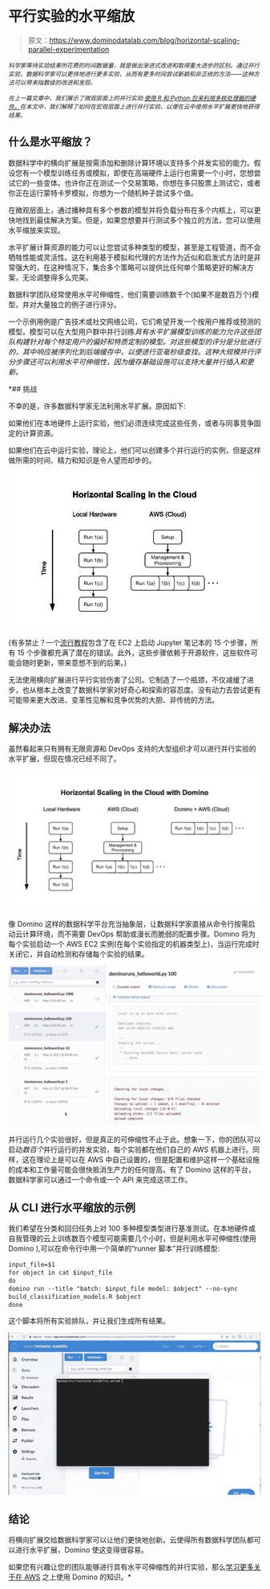 # 平行实验的水平缩放

> 原文：<https://www.dominodatalab.com/blog/horizontal-scaling-parallel-experimentation>

<small>*科学家等待实验结果所花费的时间数据量，就是做出渐进式改进和取得重大进步的区别。通过并行实验，数据科学家可以更快地进行更多实验，从而有更多时间尝试新颖和非正统的方法——这种方法可以带来指数级的改进和发现。*</small>

<small></small>

*<small>在上一篇文章中，我们展示了微观层面上的并行实验:[使用 R 和 Python 包来利用多核处理器的硬件。](https://www.dominodatalab.com/blog/multicore-data-science-r-python)在本文中，我们解释了如何在宏观层面上进行并行实验，以便在云中使用水平扩展更快地获得结果。</small>*

## 什么是水平缩放？

数据科学中的横向扩展是按需添加和删除计算环境以支持多个并发实验的能力。假设您有一个模型训练任务或模拟，即使在高端硬件上运行也需要一个小时，您想尝试它的一些变体。也许你正在测试一个交易策略，你想在多只股票上测试它，或者你正在运行蒙特卡罗模拟，你想为一个随机种子尝试多个值。

在微观层面上，通过播种具有多个参数的模型并将负载分布在多个内核上，可以更快地找到最佳解决方案。但是，如果您想要并行测试多个独立的方法，您可以使用水平缩放来实现。

水平扩展计算资源的能力可以让您尝试多种类型的模型，甚至是工程管道，而不会牺牲性能或灵活性。这在利用基于模拟和代理的方法作为近似和启发式方法时是非常强大的，在这种情况下，集合多个策略可以提供比任何单个策略更好的解决方案，无论调整得多么完美。

数据科学团队经常使用水平可伸缩性，他们需要训练数千个(如果不是数百万个)模型，并对大量独立的例子进行评分。

一个示例用例是广告技术或社交网络公司，它们希望开发一个按用户推荐或预测的模型。模型可以在大型用户群中并行训练*具有水平扩展模型训练的能力允许这些团队构建针对每个特定用户的偏好和特质定制的模型。对这些模型的评分是分批进行的，其中响应被序列化到后端缓存中，以便进行亚毫秒级查找。这种大规模并行评分步骤还可以利用水平可伸缩性，因为缓存基础设施可以支持大量并行插入和更新。*

 *## 挑战

不幸的是，许多数据科学家无法利用水平扩展。原因如下:

如果他们在本地硬件上运行实验，他们必须连续完成这些任务，或者与同事竞争固定的计算资源。

如果他们在云中运行实验，理论上，他们可以创建多个并行运行的实例，但是这样做所需的时间、精力和知识是令人望而却步的。

![Horizontal Scaling in the Cloud](img/62d41dbdf8689aa6e5778a340dc64e4c.png)

(有多禁止？一个[流行教程](https://medium.com/@josemarcialportilla/getting-spark-python-and-jupyter-notebook-running-on-amazon-ec2-dec599e1c297)包含了在 EC2 上启动 Jupyter 笔记本的 15 个步骤，所有 15 个步骤都充满了潜在的错误。此外，这些步骤依赖于开源软件，这些软件可能会随时更新，带来意想不到的后果。)

无法使用横向扩展进行平行实验伤害了公司。它制造了一个瓶颈，不仅减缓了进步，也从根本上改变了数据科学家对好奇心和探索的容忍度。没有动力去尝试更有可能带来更大改进、变革性见解和竞争优势的大胆、非传统的方法。

## 解决办法

虽然看起来只有拥有无限资源和 DevOps 支持的大型组织才可以进行并行实验的水平扩展，但现在情况已经不同了。

![Horizontal Scaling in the Cloud with Domino](img/6d580fa422cec54c88929cf162f9f69c.png)

像 Domino 这样的数据科学平台充当抽象层，让数据科学家直接从命令行按需启动云计算环境，而不需要 DevOps 帮助或漫长而脆弱的配置步骤。Domino 将为每个实验启动一个 AWS EC2 实例(在每个实验指定的机器类型上)，当运行完成时关闭它，并自动检测和存储每个实验的结果。

![Multiple Runs in Parallel](img/e05cb2800f9952bbf398f763ddb38a2f.png)

并行运行几个实验很好，但是真正的可伸缩性不止于此。想象一下，你的团队可以启动*数百个*并行运行的并发实验，每个实验都在他们自己的 AWS 机器上进行。同样，这在理论上是可以在 AWS 中自己设置的，但是配置和维护这样一个基础设施的成本和工作量可能会很快抵消生产力的任何提高。有了 Domino 这样的平台，数据科学家可以通过一个命令或一个 API 来完成这项工作。

## 从 CLI 进行水平缩放的示例

我们希望在分类和回归任务上对 100 多种模型类型进行基准测试。在本地硬件或自我管理的云上训练数百个模型可能需要几个小时，但是利用水平可伸缩性(使用 Domino ),可以在命令行中用一个简单的“runner 脚本”并行训练模型:

```
input_file=$1
for object in cat $input_file
do
domino run --title "batch: $input_file model: $object" --no-sync
build_classification_models.R $object
done
```

这个脚本将所有实验排队，并让我们生成所有结果。

![HubSpot Video](img/97336862cfc3ddcb5a6a11886eedd13f.png)

## 结论

将横向扩展交给数据科学家可以让他们更快地创新。云使得所有数据科学团队都可以进行水平扩展，Domino 使这变得很容易。

如果您有兴趣让您的团队能够进行具有水平可伸缩性的并行实验，那么[学习更多关于在 AWS](https://www.dominodatalab.com/resources/data-science-cloud/?utm_source=blog&utm_medium=post&utm_campaign=horizontal-scaling-parallel-experimentation) 之上使用 Domino 的知识。*